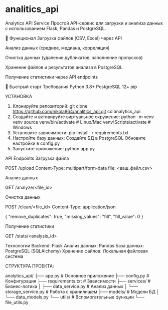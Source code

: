 # analitics_api
Analytics API Service
Простой API-сервис для загрузки и анализа данных с использованием Flask, Pandas и PostgreSQL.

📌 Функционал
Загрузка файлов (CSV, Excel) через API

Анализ данных (среднее, медиана, корреляция)

Очистка данных (удаление дубликатов, заполнение пропусков)

Хранение файлов и результатов анализа в PostgreSQL

Получение статистики через API endpoints

🚀 Быстрый старт
Требования
Python 3.8+
PostgreSQL 12+
pip

УСТАНОВКА
1. Клонируйте репозиторий:
git clone https://github.com/nikola864/analitics_api.git
cd analytics_api
2. Создайте и активируйте виртуальное окружение:
python -m venv venv
source venv/bin/activate  # Linux/Mac
venv\Scripts\activate     # Windows
3. Установите зависимости:
pip install -r requirements.txt
4. Настройте базу данных:
Создайте БД в PostgreSQL
Обновите настройки в config.py
5. Запустите приложение:
python app.py

API Endpoints
Загрузка файла

POST /upload
Content-Type: multipart/form-data
file: <ваш_файл.csv>


Анализ данных

GET /analyze/<file_id>

Очистка данных

POST /clean/<file_id>
Content-Type: application/json

{
    "remove_duplicates": true,
    "missing_values": "fill",
    "fill_value": 0
}

Получение статистики

GET /stats/<analysis_id>

 Технологии
Backend: Flask
Анализ данных: Pandas
База данных: PostgreSQL (SQLAlchemy)
Хранение файлов: Локальная файловая система

СТРУКТУРА ПРОЕКТА:

analytics_api/
├── app.py              # Основное приложение
├── config.py           # Конфигурация
├── requirements.txt    # Зависимости
├── services/           # Бизнес-логика
│   ├── data_service.py     # Анализ данных
│   └── storage_service.py  # Работа с хранилищем
├── models/             # Модели БД
│   └── data_models.py
└── utils/              # Вспомогательные функции
    └── file_utils.py








